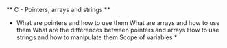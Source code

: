 ** C - Pointers, arrays and strings **

* What are pointers and how to use them
What are arrays and how to use them
What are the differences between pointers and arrays
How to use strings and how to manipulate them
Scope of variables *
